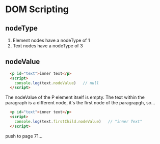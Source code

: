 # DOM Scripting

## nodeType
1. Element nodes have a nodeType of 1
2. Text nodes have a nodeType of 3

## nodeValue
```html
  <p id="text">inner text</p>
  <script>
    console.log(text.nodeValue)   // null
  </script>
```
The nodeValue of the P element itself is empty.
The text within the paragraph is a different node, it's the first node of the paragrapgh, so...
```html
  <p id="text">inner text</p>
  <script>
    console.log(text.firstChild.nodeValue)   // "inner Text"
  </script>
```


push to page 71...